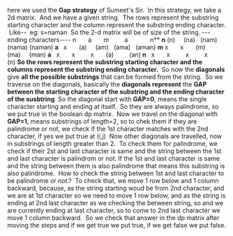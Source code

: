 here we used the **Gap strategy** of Sumeet's Sir.
​
In this strategy, we take a 2d matrix.
​
And we have a given string.
​
The rows represent the substring starting character and the column represent the substring ending character.
​
Like--
​
eg: s=naman
​
So the 2-d matrix will be of  size of the string.
---ending characters----
n        a        m          a             n**
**n**  (n)     (na)    (nam)  (nama)  (naman)
**a**   x       (a)      (am)   (ama)    (aman)
**m**  x        x       (m)      (ma)      (man)
**a**   x        x         x        (a)         (an)
**n**   x        x         x         x          (n)
​
**So the rows represent the substring starting character and the columns represent the substring ending character.**
​
So now the **diagonals** give **all the possible substrings** that can be formed from the string.
​
So we  traverse on the diagonals, basically the **diagonals represent** the **GAP** **between the starting character of the substring and the ending character of the susbtring**
​
So the diagonal start with **GAP=0**, means the single character starting and ending at itself.
​
So they are always palindrome, so we put true in the boolean dp matrix.
​
Now we travel on the diagonal with **GAP=1**, means substrings of length=2,
so to chek them if they are palindrome or not, we check if the 1st character matches with the 2nd character, if yes we put true at (i,j)
​
Now other diagonals are travelled, now in substrings of length greater than 2.
​
To check them for palindrome, we check if their 2st and last character is same and the string between the 1st and last character is palindrom or not.
If the 1st and last character is same and the string between them is also palindrome that
means this substring is also palindrome.
​
How to check the string between 1st and last character to be palindrome or not.?
​
To check that, we move 1 row below and 1 column backward, because,
as the string starting woud be from 2nd character, and we are at 1st character
so we need to move 1 row below, and as the string is ending at 2nd last character
as we checking the between string, so and we are currently ending at last character,
so to come to 2nd last character we move 1 column backward.
​
So we check that answer in the dp matrix after moving the steps and
if we get true we put true, if we get false we put false.
​
​